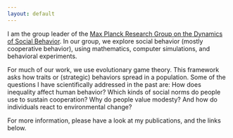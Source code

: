 ```yaml
---
layout: default
---
```


I am the group leader of the [Max Planck Research Group on the Dynamics of Social Behavior](http://web.evolbio.mpg.de/social-behaviour/).
In our group, we explore social behavior (mostly cooperative behavior), using mathematics, computer simulations, and behavioral experiments. 

For much of our work, we use evolutionary game theory. 
This framework asks how traits or (strategic) behaviors spread in a population. 
Some of the questions I have scientifically addressed in the past are:
How does inequality affect human behavior? 
Which kinds of social norms do people use to sustain cooperation? 
Why do people value modesty? 
And how do individuals react to environmental change? 

For more information, please have a look at my publications, and the links below. 
